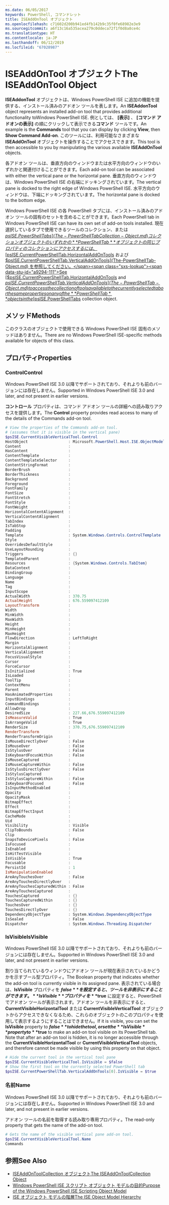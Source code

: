 ```yaml
---
ms.date: 06/05/2017
keywords: PowerShell, コマンドレット
title: ISEAddOnTool オブジェクト
ms.openlocfilehash: c71602d200b941ed4fb142b9c35f0fe68982e3e9
ms.sourcegitcommit: a6f13c16a535acea279c0ddeca72f1f0d8a8ce4c
ms.translationtype: HT
ms.contentlocale: ja-JP
ms.lasthandoff: 06/12/2019
ms.locfileid: "67028987"
---
```

# <a name="the-iseaddontool-object"></a><span data-ttu-id="a9294-103">ISEAddOnTool オブジェクト</span><span class="sxs-lookup"><span data-stu-id="a9294-103">The ISEAddOnTool Object</span></span>

<span data-ttu-id="a9294-104">**ISEAddonTool** オブジェクトは、Windows PowerShell ISE に追加の機能を提供する、インストール済みのアドオン ツールを表します。</span><span class="sxs-lookup"><span data-stu-id="a9294-104">An **ISEAddonTool** object represents an installed add-on tool that provides additional functionality toWindows PowerShell ISE.</span></span> <span data-ttu-id="a9294-105">例としては、 **[表示]** 、 **[コマンド アドオンの表示]** の順にクリックして表示できる**コマンド** ツールです。</span><span class="sxs-lookup"><span data-stu-id="a9294-105">An example is the **Commands** tool that you can display by clicking **View**, then **Show Command Add-on**.</span></span> <span data-ttu-id="a9294-106">このツールには、利用可能なさまざまな **ISEAddOnTool** オブジェクトを操作することでアクセスできます。</span><span class="sxs-lookup"><span data-stu-id="a9294-106">This tool is then accessible to you by manipulating the various available **ISEAddOnTool** objects.</span></span>

<span data-ttu-id="a9294-107">各アドオン ツールは、垂直方向のウィンドウまたは水平方向のウィンドウのいずれかと関連付けることができます。</span><span class="sxs-lookup"><span data-stu-id="a9294-107">Each add-on tool can be associated with either the vertical pane or the horizontal pane.</span></span> <span data-ttu-id="a9294-108">垂直方向のウィンドウは、Windows PowerShell ISE の右端にドッキングされています。</span><span class="sxs-lookup"><span data-stu-id="a9294-108">The vertical pane is docked to the right edge of Windows PowerShell ISE.</span></span> <span data-ttu-id="a9294-109">水平方向のウィンドウは、下端にドッキングされています。</span><span class="sxs-lookup"><span data-stu-id="a9294-109">The horizontal pane is docked to the bottom edge.</span></span>

<span data-ttu-id="a9294-110">Windows PowerShell ISE の各 PowerShell タブには、インストール済みのアドオン ツールの固有のセットを含めることができます。</span><span class="sxs-lookup"><span data-stu-id="a9294-110">Each PowerShell tab in Windows PowerShell ISE can have its own set of add-on tools installed.</span></span> <span data-ttu-id="a9294-111">現在選択しているタブで使用できるツールのコレクション、または [$psISE.PowerShellTabs](The-PowerShellTabCollection-Object.md) コレクション オブジェクトのいずれかの **PowerShellTab** オブジェクトの同じプロパティのコレクションにアクセスするには、[$psISE.CurrentPowerShellTab.HorizontalAddOnTools](The-PowerShellTab-Object.md) および [$psISE.CurrentPowerShellTab.VerticalAddOnTools](The-PowerShellTab-Object.md) を参照してください。</span><span class="sxs-lookup"><span data-stu-id="a9294-111">See [$psISE.CurrentPowerShellTab.HorizontalAddOnTools](The-PowerShellTab-Object.md) and [$psISE.CurrentPowerShellTab.VerticalAddOnTools](The-PowerShellTab-Object.md) to access the collection of tools available to the currently selected tab or the same properties on any of the **PowerShellTab** objects in the [$psISE.PowerShellTabs](The-PowerShellTabCollection-Object.md) collection object.</span></span>

## <a name="methods"></a><span data-ttu-id="a9294-112">メソッド</span><span class="sxs-lookup"><span data-stu-id="a9294-112">Methods</span></span>

<span data-ttu-id="a9294-113">このクラスのオブジェクトで使用できる Windows PowerShell ISE 固有のメソッドはありません。</span><span class="sxs-lookup"><span data-stu-id="a9294-113">There are no Windows PowerShell ISE-specific methods available for objects of this class.</span></span>

## <a name="properties"></a><span data-ttu-id="a9294-114">プロパティ</span><span class="sxs-lookup"><span data-stu-id="a9294-114">Properties</span></span>

### <a name="control"></a><span data-ttu-id="a9294-115">Control</span><span class="sxs-lookup"><span data-stu-id="a9294-115">Control</span></span>

<span data-ttu-id="a9294-116">Windows PowerShell ISE 3.0 以降でサポートされており、それよりも前のバージョンには存在しません。</span><span class="sxs-lookup"><span data-stu-id="a9294-116">Supported in Windows PowerShell ISE 3.0 and later, and not present in earlier versions.</span></span>

<span data-ttu-id="a9294-117">**コントロール** プロパティは、コマンド アドオン ツールの詳細への読み取りアクセスを提供します。</span><span class="sxs-lookup"><span data-stu-id="a9294-117">The **Control** property provides read access to many of the details of the Commands add-on tool.</span></span>

```powershell
# View the properties of the Commands add-on tool.
# (assumes that it is visible in the vertical pane)
$psISE.CurrentVisibleVerticalTool.Control
HostObject                  : Microsoft.PowerShell.Host.ISE.ObjectModelRoot
Content                     :
HasContent                  :
ContentTemplate             :
ContentTemplateSelector     :
ContentStringFormat         :
BorderBrush                 :
BorderThickness             :
Background                  :
Foreground                  :
FontFamily                  :
FontSize                    :
FontStretch                 :
FontStyle                   :
FontWeight                  :
HorizontalContentAlignment  :
VerticalContentAlignment    :
TabIndex                    :
IsTabStop                   :
Padding                     :
Template                    : System.Windows.Controls.ControlTemplate
Style                       :
OverridesDefaultStyle       :
UseLayoutRounding           :
Triggers                    : {}
TemplatedParent             :
Resources                   : {System.Windows.Controls.TabItem}
DataContext                 :
BindingGroup                :
Language                    :
Name                        :
Tag                         :
InputScope                  :
ActualWidth                 : 370.75
ActualHeight                : 676.559097412109
LayoutTransform             :
Width                       :
MinWidth                    :
MaxWidth                    :
Height                      :
MinHeight                   :
MaxHeight                   :
FlowDirection               : LeftToRight
Margin                      :
HorizontalAlignment         :
VerticalAlignment           :
FocusVisualStyle            :
Cursor                      :
ForceCursor                 :
IsInitialized               : True
IsLoaded                    :
ToolTip                     :
ContextMenu                 :
Parent                      :
HasAnimatedProperties       :
InputBindings               :
CommandBindings             :
AllowDrop                   :
DesiredSize                 : 227.66,676.559097412109
IsMeasureValid              : True
IsArrangeValid              : True
RenderSize                  : 370.75,676.559097412109
RenderTransform             :
RenderTransformOrigin       :
IsMouseDirectlyOver         : False
IsMouseOver                 : False
IsStylusOver                : False
IsKeyboardFocusWithin       : False
IsMouseCaptured             :
IsMouseCaptureWithin        : False
IsStylusDirectlyOver        : False
IsStylusCaptured            :
IsStylusCaptureWithin       : False
IsKeyboardFocused           : False
IsInputMethodEnabled        :
Opacity                     :
OpacityMask                 :
BitmapEffect                :
Effect                      :
BitmapEffectInput           :
CacheMode                   :
Uid                         :
Visibility                  : Visible
ClipToBounds                : False
Clip                        :
SnapsToDevicePixels         : False
IsFocused                   :
IsEnabled                   :
IsHitTestVisible            :
IsVisible                   : True
Focusable                   :
PersistId                   : 1
IsManipulationEnabled       :
AreAnyTouchesOver           : False
AreAnyTouchesDirectlyOver   :
AreAnyTouchesCapturedWithin : False
AreAnyTouchesCaptured       :
TouchesCaptured             : {}
TouchesCapturedWithin       : {}
TouchesOver                 : {}
TouchesDirectlyOver         : {}
DependencyObjectType        : System.Windows.DependencyObjectType
IsSealed                    : False
Dispatcher                  : System.Windows.Threading.Dispatcher
```

### <a name="isvisible"></a><span data-ttu-id="a9294-118">IsVisible</span><span class="sxs-lookup"><span data-stu-id="a9294-118">IsVisible</span></span>

<span data-ttu-id="a9294-119">Windows PowerShell ISE 3.0 以降でサポートされており、それよりも前のバージョンには存在しません。</span><span class="sxs-lookup"><span data-stu-id="a9294-119">Supported in Windows PowerShell ISE 3.0 and later, and not present in earlier versions.</span></span>

<span data-ttu-id="a9294-120">割り当てられているウィンドウにアドオン ツールが現在表示されているかどうかを示すブール型プロパティ。</span><span class="sxs-lookup"><span data-stu-id="a9294-120">The Boolean property that indicates whether the add-on tool is currently visible in its assigned pane.</span></span> <span data-ttu-id="a9294-121">表示されている場合は、**IsVisible** プロパティを **$false** を設定すると、ツールを非表示にすることができます。**IsVisible** プロパティを **$true** に設定すると、PowerShell でアドオン ツールが表示されます。アドオン ツールを非表示にすると、**CurrentVisibleHorizontalTool** または **CurrentVisibleVerticalTool** オブジェクトからアクセスできなくなるため、これらのオブジェクトのこのプロパティを使用して表示するようにすることはできません。</span><span class="sxs-lookup"><span data-stu-id="a9294-121">If it is visible, you can set the **IsVisible** property to **$false** to hide the tool, or set the **IsVisible** property to **$true** to make an add-on tool visible on its PowerShell tab. Note that after an add-on tool is hidden, it is no longer accessible through the **CurrentVisibleHorizontalTool** or **CurrentVisibleVerticalTool** objects, and therefore cannot be made visible by using this property on that object.</span></span>

```powershell
# Hide the current tool in the vertical tool pane
$psISE.CurrentVisibleVerticalTool.IsVisible = $false
# Show the first tool on the currently selected PowerShell tab
$psISE.CurrentPowerShellTab.VerticalAddOnTools[0].IsVisible = $true
```

### <a name="name"></a><span data-ttu-id="a9294-122">名前</span><span class="sxs-lookup"><span data-stu-id="a9294-122">Name</span></span>

<span data-ttu-id="a9294-123">Windows PowerShell ISE 3.0 以降でサポートされており、それよりも前のバージョンには存在しません。</span><span class="sxs-lookup"><span data-stu-id="a9294-123">Supported in Windows PowerShell ISE 3.0 and later, and not present in earlier versions.</span></span>

<span data-ttu-id="a9294-124">アドオン ツールの名前を取得する読み取り専用プロパティ。</span><span class="sxs-lookup"><span data-stu-id="a9294-124">The read-only property that gets the name of the add-on tool.</span></span>

```powershell
# Gets the name of the visible vertical pane add-on tool.
$psISE.CurrentVisibleVerticalTool.Name
Commands
```

## <a name="see-also"></a><span data-ttu-id="a9294-125">参照</span><span class="sxs-lookup"><span data-stu-id="a9294-125">See Also</span></span>

- [<span data-ttu-id="a9294-126">ISEAddOnToolCollection オブジェクト</span><span class="sxs-lookup"><span data-stu-id="a9294-126">The ISEAddOnToolCollection Object</span></span>](The-ISEAddOnToolCollection-Object.md)
- [<span data-ttu-id="a9294-127">Windows PowerShell ISE スクリプト オブジェクト モデルの目的</span><span class="sxs-lookup"><span data-stu-id="a9294-127">Purpose of the Windows PowerShell ISE Scripting Object Model</span></span>](Purpose-of-the-Windows-PowerShell-ISE-Scripting-Object-Model.md)
- [<span data-ttu-id="a9294-128">ISE オブジェクト モデルの階層</span><span class="sxs-lookup"><span data-stu-id="a9294-128">The ISE Object Model Hierarchy</span></span>](The-ISE-Object-Model-Hierarchy.md)
